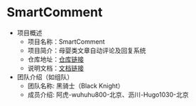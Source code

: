 # SmartComment

- 项目概述
    - 项目名称：SmartComment
    - 项目简介：母婴类文章自动评论及回复系统
    - 仓库地址：[仓库链接](https://github.com/Hugo1030/SmartComment)
    - 说明文档：[文档链接](https://github.com/Hugo1030/SmartComment/blob/master/README.md)
- 团队介绍（如组队）
    - 团队名称: 黑骑士（Black Knight）
    - 成员介绍: 阿虎-wuhuhu800-北京、沥川-Hugo1030-北京
